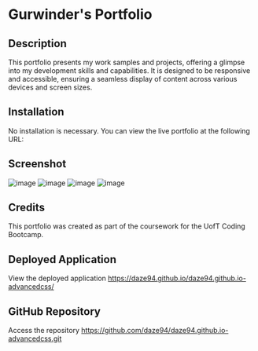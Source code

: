 # Gurwinder's Portfolio

## Description

This portfolio presents my work samples and projects, offering a glimpse into my development skills and capabilities. It is designed to be responsive and accessible, ensuring a seamless display of content across various devices and screen sizes.

## Installation

No installation is necessary. You can view the live portfolio at the following URL: 

## Screenshot
![image](https://github.com/daze94/daze94.github.io-advancedcss/assets/149103854/05dc10e1-bc05-48ca-9a55-adfcd69defc0)
![image](https://github.com/daze94/daze94.github.io-advancedcss/assets/149103854/4e72084c-c381-4d32-a995-6f73c87ecf73)
![image](https://github.com/daze94/daze94.github.io-advancedcss/assets/149103854/b15c657e-cdff-42d9-84af-b27a5ded00ed)
![image](https://github.com/daze94/daze94.github.io-advancedcss/assets/149103854/a55aed3b-bee1-46c6-81d4-2ec2ab365a36)

## Credits

This portfolio was created as part of the coursework for the UofT Coding Bootcamp.

## Deployed Application

View the deployed application https://daze94.github.io/daze94.github.io-advancedcss/

## GitHub Repository

Access the repository https://github.com/daze94/daze94.github.io-advancedcss.git
